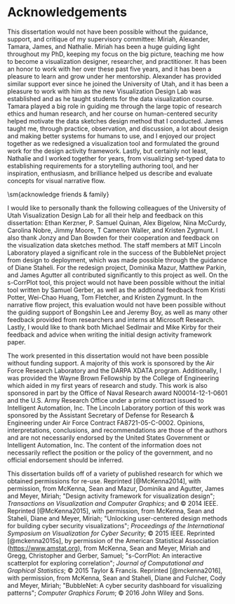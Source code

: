 # Acknowledgements

This dissertation would not have been possible without the guidance, support,
and critique of my supervisory committee: Miriah, Alexander, Tamara, James, and
Nathalie. Miriah has been a huge guiding light throughout my PhD, keeping my
focus on the big picture, teaching me how to become a visualization designer,
researcher, and practitioner. It has been an honor to work with her over these
past five years, and it has been a pleasure to learn and grow under her
mentorship. Alexander has provided similar support ever since he joined the
University of Utah, and it has been a pleasure to work with him as the new
Visualization Design Lab was established and as he taught students for the data
visualization course. Tamara played a big role in guiding me through the large
topic of research ethics and human research, and her course on human-centered
security helped motivate the data sketches design method that I conducted. James
taught me, through practice, observation, and discussion, a lot about design and
making better systems for humans to use, and I enjoyed our project together as
we redesigned a visualization tool and formulated the ground work for the design
activity framework. Lastly, but certainly not least, Nathalie and I worked
together for years, from visualizing set-typed data to establishing requirements
for a storytelling authoring tool, and her inspiration, enthusiasm, and
brilliance helped us describe and evaluate concepts for visual narrative flow.


\sm{acknowledge friends \& family}


I would like to personally thank the following colleagues of the University of
Utah Visualization Design Lab for all their help and feedback on this
dissertation: Ethan Kerzner, P. Samuel Quinan, Alex Bigelow, Nina McCurdy,
Carolina Nobre, Jimmy Moore, T Cameron Waller, and Kristen Zygmunt. I also thank
Jonzy and Dan Bowden for their cooperation and feedback on the visualization
data sketches method. The staff members at MIT Lincoln Laboratory played a
significant role in the success of the BubbleNet project from design to
deployment, which was made possible through the guidance of Diane Staheli. For
the redesign project, Dominika Mazur, Matthew Parkin, and James Agutter all
contributed significantly to this project as well. On the s-CorrPlot tool, this
project would not have been possible without the initial tool written by Samuel
Gerber, as well as the addtional feedback from Kristi Potter, Wei-Chao Huang,
Tom Fletcher, and Kristen Zygmunt. In the narrative flow project, this
evaluation would not have been possible without the guiding support of Bongshin
Lee and Jeremy Boy, as well as many other feedback provided from researchers and
interns at Microsoft Research. Lastly, I would like to thank both Michael
Sedlmair and Mike Kirby for their feedback and advice when writing the initial
design activity framework paper.


The work presented in this dissertation would not have been possible without
funding support. A majority of this work is sponsored by the Air Force Research
Laboratory and the DARPA XDATA program. Additionally, I was provided the Wayne
Brown Fellowship by the College of Engineering which aided in my first years of
research and study. This work is also sponsored in part by the Office of Naval
Research award N00014-12-1-0601 and the U.S. Army Research Office under a prime
contract issued to Intelligent Automation, Inc. The Lincoln Laboratory portion
of this work was sponsored by the Assistant Secretary of Defense for Research &
Engineering under Air Force Contract FA8721-05-C-0002. Opinions,
interpretations, conclusions, and recommendations are those of the authors and
are not necessarily endorsed by the United States Government or Intelligent
Automation, Inc. The content of the information does not necessarily reflect the
position or the policy of the government, and no official endorsement should be
inferred.


This dissertation builds off of a variety of published research for which we
obtained permissions for re-use.
Reprinted [@McKenna2014], with permission, from McKenna, Sean and Mazur, Dominika and Agutter, James and Meyer, Miriah; "Design activity framework for visualization design"; _Transactions on Visualization and Computer Graphics_; and &copy; 2014 IEEE.
Reprinted [@McKenna2015], with permission, from McKenna, Sean and Staheli, Diane and Meyer, Miriah; "Unlocking user-centered design methods for building cyber security visualizations"; _Proceedings of the International Symposium on Visualization for Cyber Security_; &copy; 2015 IEEE.
Reprinted [@mckenna2015s], by permission of the American Statistical Association (<https://www.amstat.org>), from McKenna, Sean and Meyer, Miriah and Gregg, Christopher and Gerber, Samuel; "s-CorrPlot: An interactive scatterplot for exploring correlation"; _Journal of Computational and Graphical Statistics_; &copy; 2015 Taylor & Francis.
Reprinted [@mckenna2016], with permission, from McKenna, Sean and Staheli, Diane and Fulcher, Cody and Meyer, Miriah; "BubbleNet: A cyber security dashboard for visualizing patterns"; _Computer Graphics Forum_; &copy; 2016 John Wiley and Sons.
